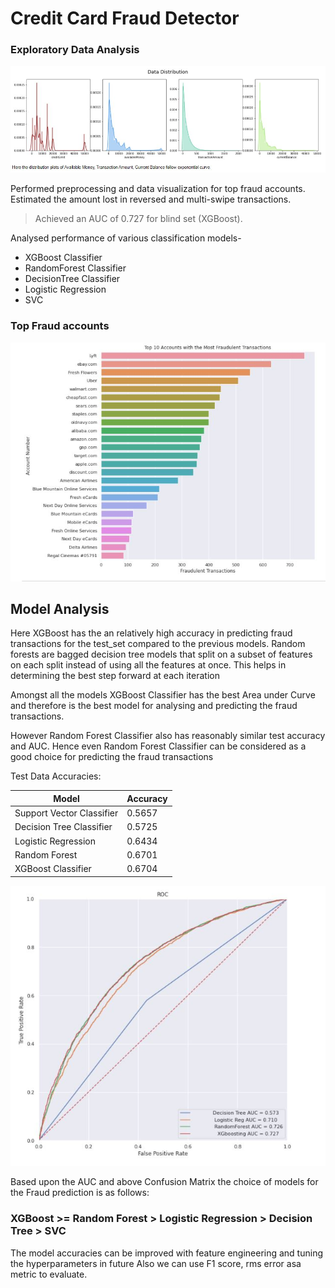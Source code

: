 # Credit Card Fraud Detector

### Exploratory Data Analysis
![Data Distribution Accounts](/Images/Data%20Distribution.JPG)

Performed preprocessing and data visualization for top fraud accounts.
Estimated the amount lost in reversed and multi-swipe transactions.
> Achieved an AUC of 0.727 for blind set (XGBoost).

Analysed performance of various classification models- 
- XGBoost Classifier
- RandomForest Classifier
- DecisionTree Classifier
- Logistic Regression
- SVC

### Top Fraud accounts 
![Top fraud accounts](/Images/top10Fraud.JPG)

## Model Analysis
Here XGBoost has the an relatively high accuracy in predicting fraud transactions for the test_set compared to the previous models. Random forests are bagged decision tree models that split on a subset of features on each split instead of using all the features at once. This helps in determining the best step forward at each iteration

Amongst all the models XGBoost Classifier has the best Area under Curve and therefore is the best model for analysing and predicting the fraud transactions.

However Random Forest Classifier also has reasonably similar test accuracy and AUC. Hence even Random Forest Classifier can be considered as a good choice for predicting the fraud transactions


Test Data Accuracies:

| Model | Accuracy |
| ------ | ------ |
| Support Vector Classifier | 0.5657 |
| Decision Tree Classifier | 0.5725 |
| Logistic Regression | 0.6434 |
| Random Forest | 0.6701 |
| XGBoost Classifier | 0.6704 |

![Top fraud accounts](/Images/Graph.JPG)

Based upon the AUC and above Confusion Matrix the choice of models for the Fraud prediction is as follows:
### XGBoost >= Random Forest > Logistic Regression > Decision Tree > SVC
The model accuracies can be improved with feature engineering and tuning the hyperparameters in future
Also we can use F1 score, rms error asa metric to evaluate.
